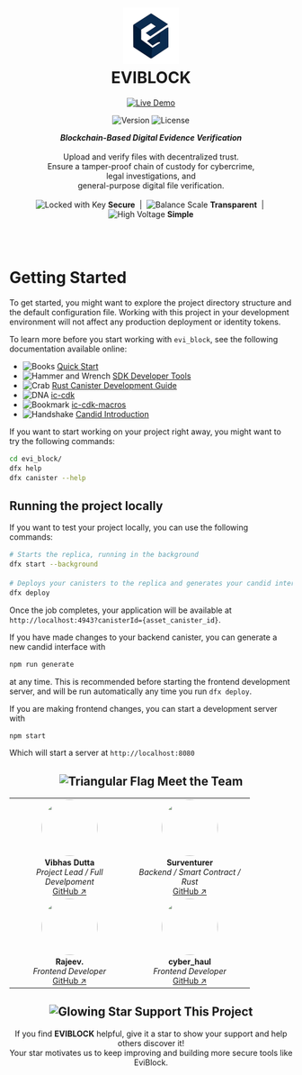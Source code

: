 <h1 align="center">
  <img src="src/evi_block_frontend/public/EviBlockLogo.svg" alt="EviBlock Logo" height="100"><br>
  <strong>EVIBLOCK</strong>
</h1>

<p align="center">
  <a href="https://66eua-kiaaa-aaaam-aeiha-cai.icp0.io/" target="_blank">
    <img src="https://img.shields.io/badge/Live%20Demo-EVIBLOCK-blueviolet?style=for-the-badge&logo=chrome&logoColor=white" alt="Live Demo">
  </a>
  <p align = "center">
  <img src="https://img.shields.io/badge/Version-1.0.0-blue?style=for-the-badge&logo=semver&logoColor=white" alt="Version">
  <img src="https://img.shields.io/badge/License-MIT-yellow?style=for-the-badge&logo=open-source-initiative&logoColor=white" alt="License">
  </p>
</p>

<p align="center">
  <em><strong>Blockchain-Based Digital Evidence Verification</strong></em><br><br>
  Upload and verify files with decentralized trust.<br>
  Ensure a tamper-proof chain of custody for cybercrime,<br>legal investigations,
  and<br>general-purpose digital file verification.<br><br>
  <img src="https://raw.githubusercontent.com/Tarikul-Islam-Anik/Animated-Fluent-Emojis/master/Emojis/Objects/Locked%20with%20Key.png" alt="Locked with Key" width=auto height="15" /> <strong>Secure</strong> &nbsp;|&nbsp; <img src="https://raw.githubusercontent.com/Tarikul-Islam-Anik/Animated-Fluent-Emojis/master/Emojis/Objects/Balance%20Scale.png" alt="Balance Scale" width=auto height="15" /> <strong>Transparent</strong> &nbsp;|&nbsp; <img src="https://raw.githubusercontent.com/Tarikul-Islam-Anik/Animated-Fluent-Emojis/master/Emojis/Travel%20and%20places/High%20Voltage.png" alt="High Voltage" width=auto height="15" /> <strong>Simple</strong>
</p>

<br><br>

# Getting Started
To get started, you might want to explore the project directory structure and the default configuration file. Working with this project in your development environment will not affect any production deployment or identity tokens.

To learn more before you start working with `evi_block`, see the following documentation available online:

- <img src="https://raw.githubusercontent.com/Tarikul-Islam-Anik/Animated-Fluent-Emojis/master/Emojis/Objects/Books.png" alt="Books" width=auto height="15" /> [Quick Start](https://internetcomputer.org/docs/current/developer-docs/setup/deploy-locally)  
- <img src="https://raw.githubusercontent.com/Tarikul-Islam-Anik/Animated-Fluent-Emojis/master/Emojis/Objects/Hammer%20and%20Wrench.png" alt="Hammer and Wrench" width=auto height="15" /> [SDK Developer Tools](https://internetcomputer.org/docs/current/developer-docs/setup/install)  
- <img src="https://raw.githubusercontent.com/Tarikul-Islam-Anik/Animated-Fluent-Emojis/master/Emojis/Food/Crab.png" alt="Crab" width=auto height="15" /> [Rust Canister Development Guide](https://internetcomputer.org/docs/current/developer-docs/backend/rust/)  
- <img src="https://raw.githubusercontent.com/Tarikul-Islam-Anik/Animated-Fluent-Emojis/master/Emojis/Objects/DNA.png" alt="DNA" width=auto height="15" /> [ic-cdk](https://docs.rs/ic-cdk)  
- <img src="https://raw.githubusercontent.com/Tarikul-Islam-Anik/Animated-Fluent-Emojis/master/Emojis/Objects/Bookmark.png" alt="Bookmark" width=auto height="15" /> [ic-cdk-macros](https://docs.rs/ic-cdk-macros)  
- <img src="https://raw.githubusercontent.com/Tarikul-Islam-Anik/Animated-Fluent-Emojis/master/Emojis/Hand%20gestures/Handshake.png" alt="Handshake" width=auto height="15" /> [Candid Introduction](https://internetcomputer.org/docs/current/developer-docs/backend/candid/)  


If you want to start working on your project right away, you might want to try the following commands:

```bash
cd evi_block/
dfx help
dfx canister --help
```

## Running the project locally

If you want to test your project locally, you can use the following commands:

```bash
# Starts the replica, running in the background
dfx start --background

# Deploys your canisters to the replica and generates your candid interface
dfx deploy
```

Once the job completes, your application will be available at `http://localhost:4943?canisterId={asset_canister_id}`.

If you have made changes to your backend canister, you can generate a new candid interface with

```bash
npm run generate
```

at any time. This is recommended before starting the frontend development server, and will be run automatically any time you run `dfx deploy`.

If you are making frontend changes, you can start a development server with

```bash
npm start
```

Which will start a server at `http://localhost:8080`

<h2 align="center"><img src="https://raw.githubusercontent.com/Tarikul-Islam-Anik/Animated-Fluent-Emojis/master/Emojis/Symbols/Triangular%20Flag.png" alt="Triangular Flag" width=auto height="20" /> Meet the Team</h2>

<div align="center">
  <table>
    <tr>
      <td align="center" width="200">
        <img src="https://avatars.githubusercontent.com/u/113254581?v=4" width="100" height="100" style="border-radius:50%"><br>
        <strong>Vibhas Dutta</strong><br>
        <em>Project Lead / Full Develpoment</em><br>
        <a href="https://github.com/vibhasdutta">GitHub ↗</a>
      </td>
      <td align="center" width="200">
        <img src="https://avatars.githubusercontent.com/u/89982630?v=4" width="100" height="100" style="border-radius:50%"><br>
        <strong>Surventurer</strong><br>
        <em>Backend / Smart Contract / Rust</em><br>
        <a href="https://github.com/Surventurer">GitHub ↗</a>
      </td>
    </tr>
    <tr>
      <td align="center" width="200">
        <img src="https://avatars.githubusercontent.com/u/136923593?v=4" width="100" height="100" style="border-radius:50%"><br>
        <strong>Rajeev.</strong><br>
        <em>Frontend Developer</em><br>
        <a href="https://github.com/rajeev-cyber">GitHub ↗</a>
      </td>
      <td align="center" width="200">
        <img src="https://avatars.githubusercontent.com/u/95602142?v=4" width="100" height="100" style="border-radius:50%"><br>
        <strong>cyber_haul</strong><br>
        <em>Frontend Developer</em><br>
        <a href="https://github.com/Deepdiwa">GitHub ↗</a>
      </td>
    </tr>
  </table>
</div>



<h2 align="center"><img src="https://raw.githubusercontent.com/Tarikul-Islam-Anik/Animated-Fluent-Emojis/master/Emojis/Travel%20and%20places/Glowing%20Star.png" alt="Glowing Star" width=auto height="20" /> Support This Project</h2>

<p align="center">
  If you find <strong>EVIBLOCK</strong> helpful, give it a star to show your support and help others discover it!<br>
  Your star motivates us to keep improving and building more secure tools like EviBlock.
</p>
